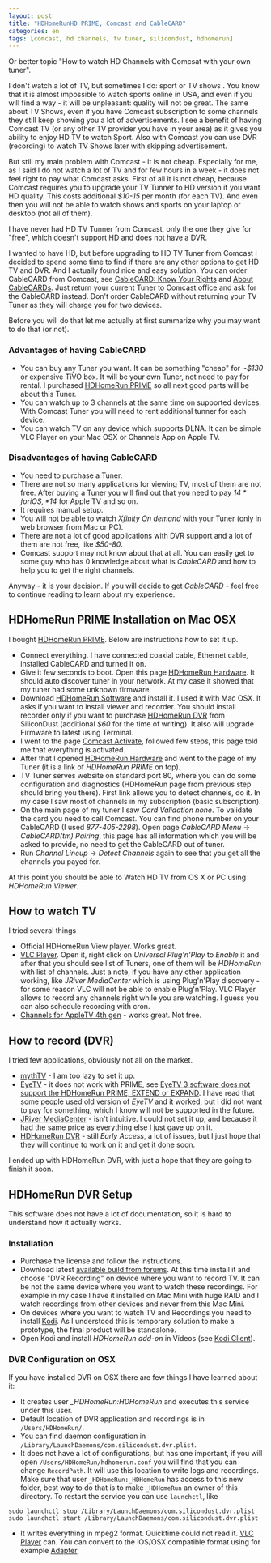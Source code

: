 ```yaml
---
layout: post
title: "HDHomeRunHD PRIME, Comcast and CableCARD"
categories: en
tags: [comcast, hd channels, tv tuner, silicondust, hdhomerun]
---
```


Or better topic "How to watch HD Channels with Comcsat with your own tuner".

I don't watch a lot of TV, but sometimes I do: sport or TV shows . You
know that it is almost impossible to watch sports online in USA, and even if
you will find a way - it will be unpleasant: quality will not be great.
The same about TV Shows, even if you have Comcast subscription to some channels
they still keep showing you a lot of advertisements. I see
a benefit of having Comcast TV (or any other TV provider you have in
your area) as it gives you ability to enjoy HD TV to watch Sport. Also with
Comcast you can use DVR (recording) to watch TV Shows later with skipping
advertisement.

But still my main problem with Comcast - it is not cheap. Especially for me, as
I said I do not watch a lot of TV and for few hours in a week - it does not
feel right to pay what Comcast asks.
First of all it is not cheap, because Comcast requires you to upgrade your TV Tunner to HD
version if you want HD quality. This costs additional *$10-15* per month (for each TV). And
even then you will not be able to watch shows and sports on your laptop or
desktop (not all of them).

I have never had HD TV Tunner from Comcast, only the one they give for "free",
which doesn't support HD and does not have a DVR.

I wanted to have HD, but before upgrading to HD TV Tuner from Comcast
I decided to spend some time to find if there
are any other options to get HD TV and DVR. And I actually found nice and easy
solution. You can order CableCARD from Comcast, see [CableCARD: Know Your Rights](https://www.fcc.gov/guides/cablecard-know-your-rights)
and [About CableCARDs](http://customer.xfinity.com/help-and-support/cable-tv/about-cablecards/).
Just return your current Tuner to Comcast office and ask for the CableCARD
instead. Don't order CableCARD without returning your TV Tuner as they will
charge you for two devices.

Before you will do that let me actually at first summarize why you may want to
do that (or not).

### Advantages of having CableCARD

- You can buy any Tuner you want. It can be something "cheap" for *~$130* or
    expensive TiVO box. It will be your own Tuner, not need to pay for rental.
    I purchased [HDHomeRun PRIME](http://www.silicondust.com/products/hdhomerun/prime/)
    so all next good parts will be about this Tuner.
- You can watch up to 3 channels at the same time on supported devices. With
    Comcast Tuner you will need to rent additional tunner for each device.
- You can watch TV on any device which supports DLNA. It can be simple VLC
    Player on your Mac OSX or Channels App on Apple TV.

### Disadvantages of having CableCARD

- You need to purchase a Tuner.
- There are not so many applications for viewing TV, most of them are not free.
    After buying a Tuner you will find out that you need to pay *$14* for iOS,
    *$14* for Apple TV and so on.
- It requires manual setup.
- You will not be able to watch *Xfinity On demand* with your Tuner (only in
    web browser from Mac or PC).
- There are not a lot of good applications with DVR support and a lot of them
    are not free, like *$50-80*.
- Comcast support may not know about that at all. You can easily get to some
    guy who has 0 knowledge about what is *CableCARD* and how to help you to
    get the right channels.

Anyway - it is your decision. If you will decide to get *CableCARD* - feel free
to continue reading to learn about my experience.

## HDHomeRun PRIME Installation on Mac OSX

I bought [HDHomeRun PRIME](http://www.silicondust.com/products/hdhomerun/prime/).
Below are instructions how to set it up.

- Connect everything. I have connected coaxial cable, Ethernet cable, installed
    CableCARD and turned it on.
- Give it few seconds to boot. Open this page [HDHomeRun Hardware](http://my.hdhomerun.com).
    It should auto discover tuner in your network. At my case it showed that my
    tuner had some unknown firmware.
- Download [HDHomeRun Software](http://www.silicondust.com/support/downloads/)
    and install it. I used it with Mac OSX. It asks if you want to install
    viewer and recorder. You should install recorder only if you want to
    purchase [HDHomeRun DVR](https://www.silicondust.com/shop/) from SiliconDust
    (additional *$60* for the time of writing). It also will upgrade Firmware
    to latest using Terminal.
- I went to the page [Comcast Activate](http://comcast.com/activate), followed
    few steps, this page told me that everything is activated.
- After that I opened [HDHomeRun Hardware](http://my.hdhomerun.com) and went to
    the page of my Tuner (it is a link of *HDHomeRun PRIME* on top).
- TV Tuner serves website on standard port 80, where you can do some
    configuration and diagnostics (HDHomeRun page from previous step should
    bring you there). First link allows you to detect channels, do it. In my
    case I saw most of channels in my subscription (basic subscription).
- On the main page of my tuner I saw *Card Validation none*.
    To validate the card you need to call Comcast. You
    can find phone number on your CableCARD (I used *877-405-2298*). Open page
    *CableCARD Menu* → *CableCARD(tm) Pairing*, this page has all information
    which you will be asked to provide, no need to get the CableCARD out of
    tuner.
- Run *Channel Lineup* → *Detect Channels* again to see that you get all the
    channels you payed for.

At this point you should be able to Watch HD TV from OS X or PC using
*HDHomeRun Viewer*.

## How to watch TV

I tried several things

- Official HDHomeRun View player. Works great.
- [VLC Player](https://www.videolan.org/vlc/). Open it, right click on
    *Universal Plug'n'Play* to *Enable* it
    and after that you should see list of Tuners, one of them will be
    *HDHomeRun* with list of channels. Just a note, if you have any other
    application working, like *JRiver MediaCenter* which is using Plug'n'Play
    discovery - for some reason VLC will not be able to enable Plug'n'Play. VLC
    Player allows to record any channels right while you are watching. I guess
    you can also schedule recording with cron.
- [Channels for AppleTV 4th gen](http://getchannels.com) - works great. Not
    free.

## How to record (DVR)

I tried few applications, obviously not all on the market.

- [mythTV](https://www.mythtv.org) - I am too lazy to set it up.
- [EyeTV](https://www.elgato.com/en/eyetv) - it does not work with PRIME, see
    [EyeTV 3 software does not support the HDHomeRun PRIME, EXTEND or
    EXPAND](https://help.elgato.com/customer/en/portal/articles/1360661-eyetv-3-software-does-not-support-the-hdhomerun-prime-extend-or-expand?b_id=360).
    I have read that some people used old version of *EyeTV* and it worked, but
    I did not want to pay for something, which I know will not be supported in
    the future.
- [JRiver MediaCenter](http://jriver.com) - isn't intuitive. I could not set it
    up, and because it had the same price as everything else I just gave up on
    it.
- [HDHomeRun DVR](https://www.silicondust.com/shop/) - still *Early Access*, a
    lot of issues, but I just hope that they will continue to work on it and
    get it done soon.

I ended up with HDHomeRun DVR, with just a hope that they are going to finish
it soon.

## HDHomeRun DVR Setup

This software does not have a lot of documentation, so it is hard to understand
how it actually works.

### Installation

- Purchase the license and follow the instructions.
- Download latest [available build from
    forums](https://www.silicondust.com/forum/viewforum.php?f=96). At this time
    install it and choose "DVR Recording" on device where you want to record
    TV. It can be not the same device where you want to watch these recordings.
    For example in my case I have it installed on Mac Mini with huge RAID and I
    watch recordings from other devices and never from this Mac Mini.
- On devices where you want to watch TV and Recordings you need to install
    [Kodi](http://kodi.tv). As I understood this is temporary solution to make
    a prototype, the final product will be standalone.
- Open Kodi and install *HDHomeRun add-on* in Videos (see [Kodi
    Client](https://www.silicondust.com/forum/viewtopic.php?f=96&t=20538)).

### DVR Configuration on OSX

If you have installed DVR on OSX there are few things I have learned about it:

- It creates user *_HDHomeRun:_HDHomeRun_* and executes this service under this
    user.
- Default location of DVR application and recordings is in `/Users/HDHomeRun/`.
- You can find daemon configuration in
    `/Library/LaunchDaemons/com.silicondust.dvr.plist`.
- It does not have a lot of configurations, but has one important, if you will
    open `/Users/HDHomeRun/hdhomerun.conf` you will find that you can change
    `RecordPath`. It will use this location to write
    logs and recordings. Make sure that user `_HDHomeRun:_HDHomeRun` has access
    to this new folder, best way to do that is to make `_HDHomeRun` an owner of
    this directory. To restart the service you can use `launchctl`, like

```
sudo launchctl stop /Library/LaunchDaemons/com.silicondust.dvr.plist
sudo launchctl start /Library/LaunchDaemons/com.silicondust.dvr.plist
```

- It writes everything in mpeg2 format. Quicktime could not read it. [VLC
    Player](https://www.videolan.org/vlc/) can. You can convert to the iOS/OSX
    compatible format using for example
    [Adapter](https://www.macroplant.com/adapter/)
